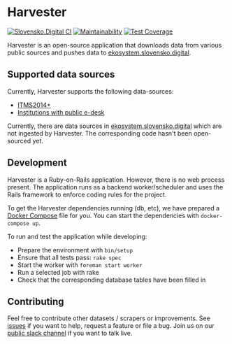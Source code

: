 # Harvester

[![Slovensko.Digital CI](https://github.com/slovensko-digital/harvester.ecosystem/workflows/Slovensko.Digital%20CI/badge.svg)](https://github.com/slovensko-digital/harvester.ecosystem/actions/workflows/slovensko_digital_ci.yml)
[![Maintainability](https://api.codeclimate.com/v1/badges/659f7d03994b8ae099cc/maintainability)](https://codeclimate.com/github/slovensko-digital/harvester.ecosystem)
[![Test Coverage](https://api.codeclimate.com/v1/badges/659f7d03994b8ae099cc/test_coverage)](https://codeclimate.com/github/slovensko-digital/harvester.ecosystem)

Harvester is an open-source application that downloads data from various public sources and pushes data to [ekosystem.slovensko.digital](https://ekosystem.slovensko.digital/). 

## Supported data sources

Currently, Harvester supports the following data-sources:

- [ITMS2014+](https://www.itms2014.sk/) 
- [Institutions with public e-desk](https://data.gov.sk/dataset/upvs-institucie-so-schrankou)

Currently, there are data sources in [ekosystem.slovensko.digital](https://ekosystem.slovensko.digital/)
which are not ingested by Harvester. The corresponding code hasn't been open-sourced yet.
 

## Development  

Harvester is a Ruby-on-Rails application. However, there is no web process present. The application
runs as a backend worker/scheduler and uses the Rails framework to enforce coding rules for the project. 

To get the Harvester dependencies running (db, etc), 
we have prepared a [Docker Compose](https://docs.docker.com/compose/) file for you. 
You can start the dependencies with `docker-compose up`.

To run and test the application while developing:

- Prepare the environment with `bin/setup`
- Ensure that all tests pass: `rake spec`
- Start the worker with `foreman start worker` 
- Run a selected job with rake
- Check that the corresponding database tables have been filled in

## Contributing

Feel free to contribute other datasets / scrapers or improvements. See [issues](https://github.com/slovensko-digital/ekosystem/issues) if you want to help, request a feature or file a bug. Join us on our [public slack channel](http://slack.slovensko.digital/) if you want to talk live.
